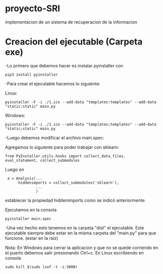 # proyecto-SRI
implementacion de un sistema de recuperacion de la informacion

# Creacion del ejecutable (Carpeta exe)

-Lo primero que debemos hacer es instalar pyinstaller con

	pip3 install pyinstaller

-Para crear el ejecutable hacemos lo siguiente:

Linux: 
	
	pyinstaller -F -i ./1.ico --add-data "templates:templates" --add-data "static:static" main.py
	
Windows: 

	pyinstaller -F -i ./1.ico --add-data "templates;templates" --add-data "static;static" main.py

-Luego debemos modificar el archivo main.spec:

Agregamos lo siguiente para poder trabajar con sklearn:

	from PyInstaller.utils.hooks import collect_data_files, eval_statement, collect_submodules

Luego en

     a = Analysis(...
          hiddenimports = collect_submodules('sklearn'),
                  ...
                  )
establecer la propiedad hiddenimports como se indicó anteriormente
	
	
Ejecutamos en la consola 
	
	pyinstaller main.spec

-Una vez hecho esto tenemos en la carpeta "dist" el ejecutable. Este ejecutable siempre debe estar en la misma carpeta del "main.py" para que funcione. (estar en la raíz)

Nota: En Windows para cerrar la aplicacion y que no se quede corriendo en el puerto debemos salir presionando Ctrl+c. En Linux escribiendo en consola 

	sudo kill $(sudo lsof -t -i:3000)
